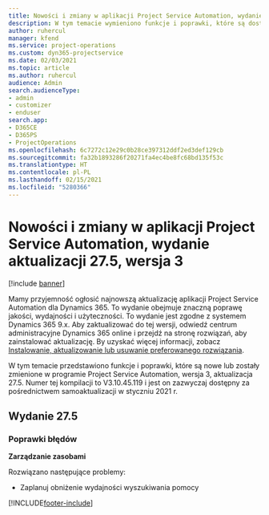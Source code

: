 ```yaml
---
title: Nowości i zmiany w aplikacji Project Service Automation, wydanie 27.5, Poprawka, wer. 3
description: W tym temacie wymieniono funkcje i poprawki, które są dostępne w aktualizacji Project Service Automation, wydanie 27.5, poprawka wersja 3.
author: ruhercul
manager: kfend
ms.service: project-operations
ms.custom: dyn365-projectservice
ms.date: 02/03/2021
ms.topic: article
ms.author: ruhercul
audience: Admin
search.audienceType:
- admin
- customizer
- enduser
search.app:
- D365CE
- D365PS
- ProjectOperations
ms.openlocfilehash: 6c7272c12e29c0b28ce397312ddf2ed3def129cb
ms.sourcegitcommit: fa32b1893286f20271fa4ec4be8fc68bd135f53c
ms.translationtype: HT
ms.contentlocale: pl-PL
ms.lasthandoff: 02/15/2021
ms.locfileid: "5280366"
---
```

# <a name="whats-new-or-changed-in-project-service-automation-update-release-275-v3"></a>Nowości i zmiany w aplikacji Project Service Automation, wydanie aktualizacji 27.5, wersja 3

[!include [banner](../includes/psa-now-project-operations.md)]

Mamy przyjemność ogłosić najnowszą aktualizację aplikacji Project Service Automation dla Dynamics 365. To wydanie obejmuje znaczną poprawę jakości, wydajności i użyteczności. To wydanie jest zgodne z systemem Dynamics 365 9.x. Aby zaktualizować do tej wersji, odwiedź centrum administracyjne Dynamics 365 online i przejdź na stronę rozwiązań, aby zainstalować aktualizację. By uzyskać więcej informacji, zobacz [Instalowanie, aktualizowanie lub usuwanie preferowanego rozwiązania](https://docs.microsoft.com/power-platform/admin/install-remove-preferred-solution).

W tym temacie przedstawiono funkcje i poprawki, które są nowe lub zostały zmienione w programie Project Service Automation, wersja 3, aktualizacja 27.5. Numer tej kompilacji to V3.10.45.119 i jest on zazwyczaj dostępny za pośrednictwem samoaktualizacji w styczniu 2021 r.

## <a name="update-release-275"></a>Wydanie 27.5

### <a name="bug-fixes"></a>Poprawki błędów


**Zarządzanie zasobami**

Rozwiązano następujące problemy:

- Zaplanuj obniżenie wydajności wyszukiwania pomocy


[!INCLUDE[footer-include](../includes/footer-banner.md)]